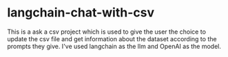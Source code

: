 # langchain-chat-with-csv
This is a ask a csv project which is used to give the user the choice to update the csv file and get information about the dataset according to the prompts they give. I've used langchain as the llm and OpenAI as the model.
